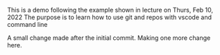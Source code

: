 This is a demo following the example shown in lecture on Thurs, Feb 10, 2022
The purpose is to learn how to use git and repos with vscode and command line

A small change made after the initial commit.
Making one more change here.
